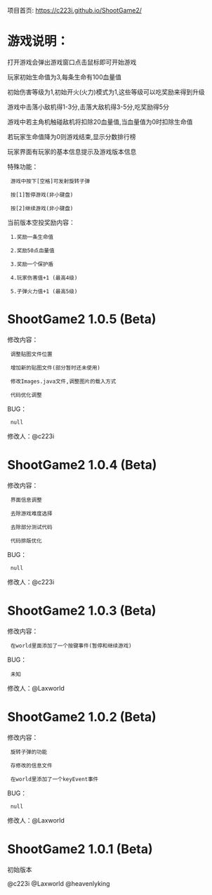 项目首页: https://c223i.github.io/ShootGame2/

# 游戏说明：
打开游戏会弹出游戏窗口点击鼠标即可开始游戏

玩家初始生命值为3,每条生命有100血量值

初始伤害等级为1,初始开火(火力)模式为1,这些等级可以吃奖励来得到升级

游戏中击落小敌机得1-3分,击落大敌机得3-5分,吃奖励得5分

游戏中若主角机触碰敌机将扣除20血量值,当血量值为0时扣除生命值

若玩家生命值降为0则游戏结束,显示分数排行榜

玩家界面有玩家的基本信息提示及游戏版本信息

特殊功能：

     游戏中按下[空格]可发射旋转子弹
     
     按[1]暂停游戏(非小键盘)
     
     按[2]继续游戏(非小键盘)

当前版本空投奖励内容：

     1.奖励一条生命值

     2.奖励50点血量值

     3.奖励一个保护盾

     4.玩家伤害值+1 (最高4级)

     5.子弹火力值+1 (最高5级)



# ShootGame2 1.0.5 (Beta)
修改内容：

     调整贴图文件位置

     增加新的贴图文件(部分暂时还未使用)

     修改Images.java文件,调整图片的载入方式

     代码优化调整

BUG：

     null

修改人：@c223i



# ShootGame2 1.0.4 (Beta)
修改内容：

     界面信息调整

     去除游戏难度选择

     去除部分测试代码

     代码排版优化

BUG：

     null

修改人：@c223i



# ShootGame2 1.0.3 (Beta)
修改内容：

     在world里面添加了一个按键事件(暂停和继续游戏)

BUG：

     未知

修改人：@Laxworld



# ShootGame2 1.0.2 (Beta)
修改内容：

     旋转子弹的功能
     
     存修改的信息文件
     
     在world里添加了一个keyEvent事件

BUG：

     null

修改人：@Laxworld



# ShootGame2 1.0.1 (Beta)
初始版本

@c223i @Laxworld @heavenlyking